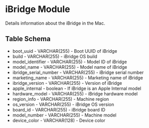 iBridge Module
==============

Details information about the iBridge in the Mac.

Table Schema
-----
* boot_uuid - VARCHAR(255) - Boot UUID of iBridge
* build - VARCHAR(255) - iBridge OS build
* model_identifier - VARCHAR(255) - Model ID of iBridge
* model_name - VARCHAR(255) - Model name of iBridge
* ibridge_serial_number - VARCHAR(255) - iBridge serial number
* marketing_name - VARCHAR(255) - Marketing name of iBridge
* ibridge_version - VARCHAR(255) - Version of iBridge
* apple_internal - boolean - If iBridge is an Apple Internal model
* hardware_model - VARCHAR(255) - iBridge hardware model
* region_info - VARCHAR(255) - Machine region
* os_version - VARCHAR(255) - iBridge OS version
* board_id - VARCHAR(255) - iBridge board ID
* model_number - VARCHAR(255) - Machine model
* device_color - VARCHAR(128) - Device color